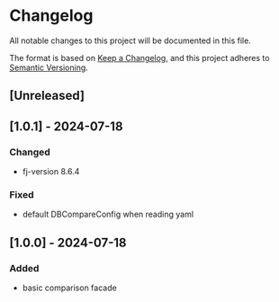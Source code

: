 # Changelog

All notable changes to this project will be documented in this file.

The format is based on [Keep a Changelog](https://keepachangelog.com/en/1.1.0/),
and this project adheres to [Semantic Versioning](https://semver.org/spec/v2.0.0.html).

## [Unreleased]

## [1.0.1] - 2024-07-18

### Changed

- fj-version 8.6.4

### Fixed

- default DBCompareConfig when reading yaml

## [1.0.0] - 2024-07-18

### Added

- basic comparison facade
